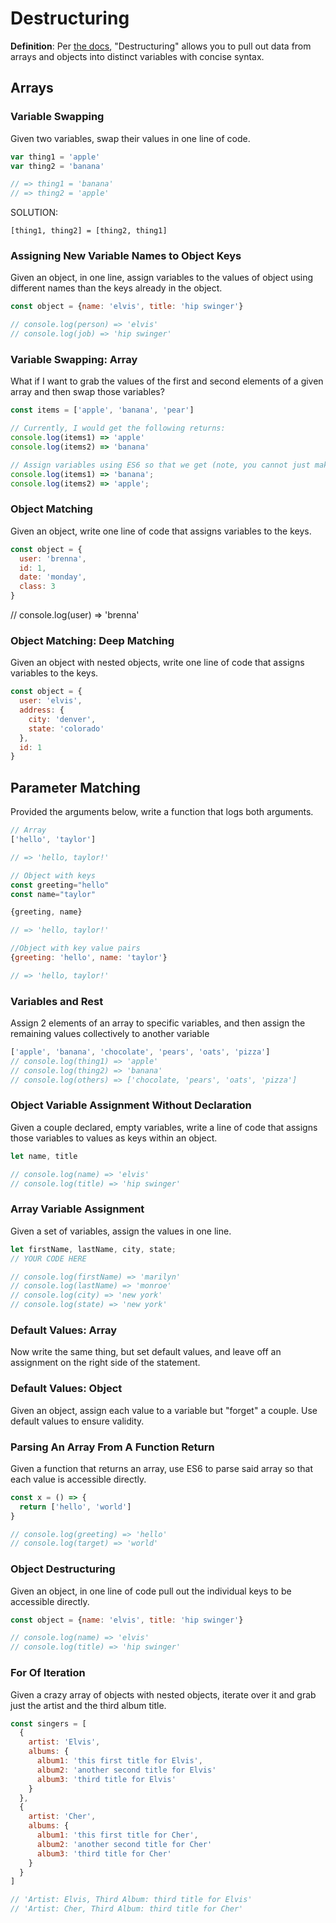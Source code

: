 # Destructuring

**Definition**: Per [the docs](https:/-/developer.mozilla.org/en-US/docs/Web/JavaScript/Reference/Operators/Destructuring_assignment), "Destructuring" allows you to pull out data from arrays and objects into distinct variables with concise syntax.

## Arrays

### Variable Swapping
Given two variables, swap their values in one line of code.


```js
var thing1 = 'apple'
var thing2 = 'banana'

// => thing1 = 'banana'
// => thing2 = 'apple'
```

SOLUTION:
```
[thing1, thing2] = [thing2, thing1]
```

### Assigning New Variable Names to Object Keys
Given an object, in one line, assign variables to the values of object using different names than the keys already in the object.
```js
const object = {name: 'elvis', title: 'hip swinger'}

// console.log(person) => 'elvis'
// console.log(job) => 'hip swinger'
```

### Variable Swapping: Array

What if I want to grab the values of the first and second elements of a given array and then swap those
 variables?

```js
const items = ['apple', 'banana', 'pear']

// Currently, I would get the following returns:
console.log(items1) => 'apple'
console.log(items2) => 'banana'

// Assign variables using ES6 so that we get (note, you cannot just make a completely new array):
console.log(items1) => 'banana';
console.log(items2) => 'apple';
```

### Object Matching
Given an object, write one line of code that assigns variables to the keys.

```js
const object = {
  user: 'brenna',
  id: 1,
  date: 'monday',
  class: 3
}
```
// console.log(user) => 'brenna'

### Object Matching: Deep Matching
Given an object with nested objects, write one line of code that assigns variables to the keys.

```js
const object = {
  user: 'elvis',
  address: {
    city: 'denver',
    state: 'colorado'
  },
  id: 1
}
```

## Parameter Matching
Provided the arguments below, write a function that logs both arguments.

```js
// Array
['hello', 'taylor']

// => 'hello, taylor!'

// Object with keys
const greeting="hello"
const name="taylor"

{greeting, name}

// => 'hello, taylor!'

//Object with key value pairs
{greeting: 'hello', name: 'taylor'}

// => 'hello, taylor!'
```

### Variables and Rest
Assign 2 elements of an array to specific variables, and then assign the remaining values collectively to another variable
```js
['apple', 'banana', 'chocolate', 'pears', 'oats', 'pizza']
// console.log(thing1) => 'apple'
// console.log(thing2) => 'banana'
// console.log(others) => ['chocolate, 'pears', 'oats', 'pizza']
```

### Object Variable Assignment Without Declaration
Given a couple declared, empty variables, write a line of code that assigns those variables to values as keys within an object.

```js
let name, title

// console.log(name) => 'elvis'
// console.log(title) => 'hip swinger'
```

### Array Variable Assignment
Given a set of variables, assign the values in one line.

```js
let firstName, lastName, city, state;
// YOUR CODE HERE

// console.log(firstName) => 'marilyn'
// console.log(lastName) => 'monroe'
// console.log(city) => 'new york'
// console.log(state) => 'new york'
```

### Default Values: Array
Now write the same thing, but set default values, and leave off an assignment on the right side of the statement.

### Default Values: Object
Given an object, assign each value to a variable but "forget" a couple. Use default values to ensure validity.

### Parsing An Array From A Function Return
Given a function that returns an array, use ES6 to parse said array so that each value is accessible directly.
```js
const x = () => {
  return ['hello', 'world']
}

// console.log(greeting) => 'hello'
// console.log(target) => 'world'
```

### Object Destructuring
Given an object, in one line of code pull out the individual keys to be accessible directly.

```js
const object = {name: 'elvis', title: 'hip swinger'}

// console.log(name) => 'elvis'
// console.log(title) => 'hip swinger'
```


### For Of Iteration
Given a crazy array of objects with nested objects, iterate over it and grab just the artist and the third album title.

```js
const singers = [
  {
    artist: 'Elvis',
    albums: {
      album1: 'this first title for Elvis',
      album2: 'another second title for Elvis'
      album3: 'third title for Elvis'
    }
  },
  {
    artist: 'Cher',
    albums: {
      album1: 'this first title for Cher',
      album2: 'another second title for Cher'
      album3: 'third title for Cher'
    }
  }
]

// 'Artist: Elvis, Third Album: third title for Elvis'
// 'Artist: Cher, Third Album: third title for Cher'
```
